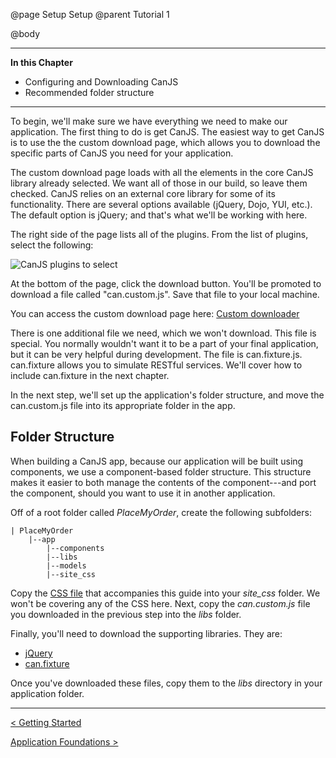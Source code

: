 @page Setup Setup
@parent Tutorial 1

@body

- - -
**In this Chapter**
 - Configuring and Downloading CanJS
 - Recommended folder structure
- - -

To begin, we'll make sure we have everything we need to make our application.
The first thing to do is get CanJS. The easiest way to get CanJS is to use
the the custom download page, which allows you to
download the specific parts of CanJS you need for your application.

The custom download page loads with all the elements in the core CanJS library
already selected. We want all of those in our build, so leave them checked.
CanJS relies on an external core library for some of its functionality. There
are several options available (jQuery, Dojo, YUI, etc.). The default option is
jQuery; and that's what we'll be working with here.

The right side of the page lists all of the plugins. From the list of plugins,
select the following:

![CanJS plugins to select](../can/guides/images/setup/DownloadOptions.png)

At the bottom of the page, click the download button. You'll be promoted to
download a file called "can.custom.js". Save that file to your local machine.

You can access the custom download page here: [Custom downloader](http://canjs.com/download.html)

There is one additional file we need, which we won't download. This file is
special. You normally wouldn't want it to be a part of your final application,
but it can be very helpful during development. The file is can.fixture.js.
can.fixture allows you to simulate RESTful services. We'll cover how to include
can.fixture in the next chapter.

In the next step, we'll set up the application's folder structure, and move the
can.custom.js file into its appropriate folder in the app.

## Folder Structure

When building a CanJS app, because our application will be built using
components, we use a component-based folder structure. This structure makes it easier to both manage the contents of the component---and port the component, should you want to use it in another application.

Off of a root folder called *PlaceMyOrder*, create the following subfolders:

```
| PlaceMyOrder
    |--app
        |--components
        |--libs
        |--models
        |--site_css
```

Copy the <a href="https://raw.githubusercontent.com/bitovi/canjs/guides-overhaul/guides/examples/PlaceMyOrder/chapter_9/app/site_css/place_my_order.css" target="_blank">CSS file</a> that accompanies this guide into your *site_css* folder. We won't be covering any of the CSS here. Next, copy the *can.custom.js* file you downloaded in the previous step into the *libs* folder.

Finally, you'll need to download the supporting libraries. They are:

 - [jQuery](http://jquery.com/download/)
 - [can.fixture](http://canjs.com/release/2.1.4/can.fixture.js)

Once you've downloaded these files, copy them to the *libs* directory in your application folder.

- - -

<span class="pull-left">[< Getting Started](Tutorial.html)</span>

<span class="pull-right">[Application Foundations >](Foundations.html)</span>